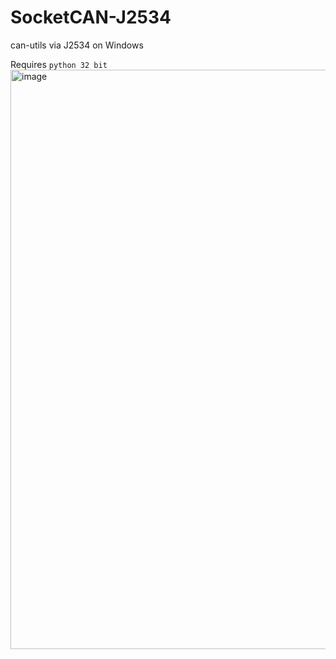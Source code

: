 # SocketCAN-J2534
can-utils via J2534 on Windows

Requires `python 32 bit`
<img width="1404" height="927" alt="image" src="https://github.com/user-attachments/assets/70e1fecd-f58f-43e4-9056-a5e6df6df45a" />

